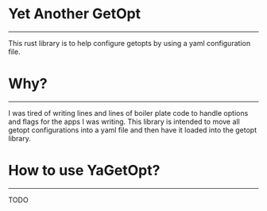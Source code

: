 # Yet Another GetOpt
---
This rust library is to help configure getopts by using a yaml configuration file.

# Why?
---
I was tired of writing lines and lines of boiler plate code to handle options and flags for the apps I was writing. This library is intended to move all getopt configurations into a yaml file and then have it loaded into the getopt library.

# How to use YaGetOpt?
---
TODO
